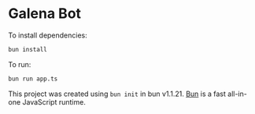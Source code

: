 # Galena Bot

To install dependencies:

```bash
bun install
```

To run:

```bash
bun run app.ts
```

This project was created using `bun init` in bun v1.1.21. [Bun](https://bun.sh) is a fast all-in-one JavaScript runtime.

